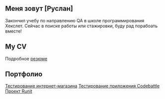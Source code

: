 ## Меня зовут [Руслан]
Закончил учебу по направлению QA в школе программирования Хекслет. Сейчас в поиске работы или стажировки, буду рад порабоать вместе! 

## My CV
Подробное [резюме](https://cv.hexlet.io/ru/resumes/2499)

## Портфолио

[Тестирование интернет-магазина](https://github.com/AavadaKedavra/qa-engineer-project-84)
[Тестирование приложения Codebattle](https://github.com/AavadaKedavra/qa-engineer-project-85)
[Проект Runit](https://github.com/AavadaKedavra/runit)
